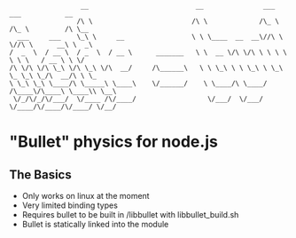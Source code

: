                       __                           __               ___    ___           __      
                     /\ \                         /\ \             /\_ \  /\_ \         /\ \__   
      ___     ___    \_\ \     __                 \ \ \____  __  __\//\ \ \//\ \      __\ \  _\  
    /  _  \  / __ \  / _  \  / __ \      _______   \ \  __ \/\ \/\ \ \ \ \  \ \ \   / __ \ \ \/  
    /\ \/\ \/\ \_\ \/\ \_\ \/\  __/     /\______\   \ \ \_\ \ \ \_\ \ \_\ \_ \_\ \_/\  __/\ \ \_ 
    \ \_\ \_\ \____/\ \_____\ \____\    \/______/    \ \____/\ \____/ /\____\/\____\ \____\\ \__\
     \/_/\/_/\/___/  \/____ /\/____/                  \/___/  \/___/  \/____/\/____/\/____/ \/__/

# "Bullet" physics for node.js

## The Basics
* Only works on linux at the moment
* Very limited binding types
* Requires bullet to be built in /libbullet with libbullet_build.sh
* Bullet is statically linked into the module
